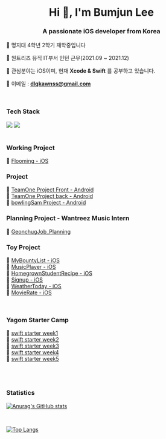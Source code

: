 <h1 align="center">Hi 👋, I'm Bumjun Lee</h1>
<h3 align="center">A passionate iOS developer from Korea</h3>


 🌱 명지대 4학년 2학기 재학중입니다

 🌱 원트리즈 뮤직 IT부서 인턴 근무(2021.09 ~ 2021.12)

 🌱 관심분야는 iOS이며, 현재 **Xcode & Swift** 를 공부하고 있습니다.

 🌱 이메일 : **dlqkawnss@gmail.com**

<br>


### Tech Stack 
<p align="left"> 
<img src="https://img.shields.io/badge/-Swift-%F05138?logo=Swift&logoColer=white"/>
<img src="https://img.shields.io/badge/-iOS-%23000000?logo=Apple&logoColor=white"/>

<br>
<br>
 
### Working Project

🔭 [Flooming - iOS](https://github.com/Leebumju/Flooming-iOS) 
<br>

### Project

🔭 [TeamOne Project Front - Android](https://github.com/Leebumju/TeamOne-FrontEnd)
 <br>
🔭 [TeamOne Project back - Android](https://github.com/Leebumju/TeamOne-BackEnd)
 <br>
🔭 [bowlingSam Project - Android](https://github.com/Leebumju/testDB)
<br>
 
### Planning Project - Wantreez Music Intern

🔭 [GeonchugJob_Planning](https://github.com/Leebumju/GeonchugJob_Planning)
 <br>
 
### Toy Project
 
🔭 [MyBountyList - iOS](https://github.com/Leebumju/MyBountyList)
<br>
🔭 [MusicPlayer - iOS](https://github.com/Leebumju/MusicPlayer) 
<br>
🔭 [HomegrownStudentRecipe - iOS](https://github.com/Leebumju/HomegrownStudentRecipe) 
<br>
🔭 [Signup - iOS](https://github.com/Leebumju/SignUp) 
<br>
🔭 [WeatherToday - iOS](https://github.com/Leebumju/WeatherToday) 
<br>
🔭 [MovieRate - iOS](https://github.com/Leebumju/MovieRate) 
 
<br>
 
### Yagom Starter Camp
 
🔭 [swift starter week1](https://github.com/Leebumju/swift-starter-week1)
<br>
🔭 [swift starter week2](https://github.com/Leebumju/swift-starter-week2)
<br>
🔭 [swift starter week3](https://github.com/Leebumju/swift-starter-week3)
<br>
🔭 [swift starter week4](https://github.com/Leebumju/swift-starter-week4)
<br>
🔭 [swift starter week5](https://github.com/Leebumju/swift-starter-week5)



<br><br>
### Statistics

[![Anurag's GitHub stats](https://github-readme-stats.vercel.app/api?username=Leebumju)](https://github.com/anuraghazra/github-readme-stats)

<br>

[![Top Langs](https://github-readme-stats.vercel.app/api/top-langs/?username=Leebumju)](https://github.com/anuraghazra/github-readme-stats)



